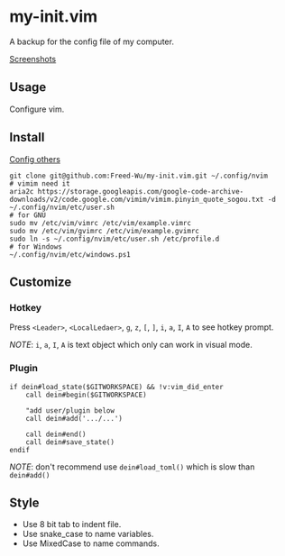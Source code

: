 # my-init.vim
A backup for the config file of my computer.

[Screenshots](https://zhuanlan.zhihu.com/p/107065105)

## Usage ##

Configure vim.

## Install ##

[Config others](https://github.com/Freed-Wu/my-dotfiles.vim)

```{bash}
git clone git@github.com:Freed-Wu/my-init.vim.git ~/.config/nvim
# vimim need it
aria2c https://storage.googleapis.com/google-code-archive-downloads/v2/code.google.com/vimim/vimim.pinyin_quote_sogou.txt -d ~/.config/nvim/etc/user.sh
# for GNU
sudo mv /etc/vim/vimrc /etc/vim/example.vimrc
sudo mv /etc/vim/gvimrc /etc/vim/example.gvimrc
sudo ln -s ~/.config/nvim/etc/user.sh /etc/profile.d
# for Windows
~/.config/nvim/etc/windows.ps1
```

## Customize ##

### Hotkey ###

Press `<Leader>`, `<LocalLedaer>`, `g`, `z`, `[`, `]`, `i`, `a`, `I`, `A` to see
hotkey prompt.

*NOTE*: `i`, `a`, `I`, `A` is text object which only can work in visual mode.

### Plugin ###

```{vim}
if dein#load_state($GITWORKSPACE) && !v:vim_did_enter
	call dein#begin($GITWORKSPACE)

	"add user/plugin below
	call dein#add('.../...')

	call dein#end()
	call dein#save_state()
endif
```

*NOTE*: don't recommend use `dein#load_toml()` which is slow than `dein#add()`

## Style ##

- Use 8 bit tab to indent file.
- Use snake_case to name variables.
- Use MixedCase to name commands.

